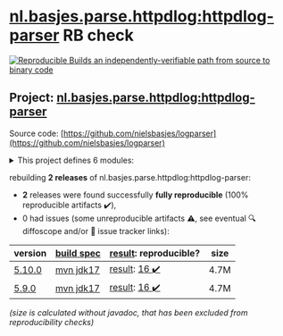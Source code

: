 [nl.basjes.parse.httpdlog:httpdlog-parser](https://central.sonatype.com/artifact/nl.basjes.parse.httpdlog/httpdlog-parser/versions) RB check
=======

[![Reproducible Builds](https://reproducible-builds.org/images/logos/rb.svg) an independently-verifiable path from source to binary code](https://reproducible-builds.org/)

## Project: [nl.basjes.parse.httpdlog:httpdlog-parser](https://central.sonatype.com/artifact/nl.basjes.parse.httpdlog/httpdlog-parser/versions)

Source code: [https://github.com/nielsbasjes/logparser](https://github.com/nielsbasjes/logparser)

<details><summary>This project defines 6 modules:</summary>

* [nl.basjes.parse.httpdlog:httpdlog](https://central.sonatype.com/artifact/nl.basjes.parse.httpdlog/httpdlog/5.10.0)
* [nl.basjes.parse.httpdlog:httpdlog-inputformat](https://central.sonatype.com/artifact/nl.basjes.parse.httpdlog/httpdlog-inputformat/5.10.0)
* [nl.basjes.parse.httpdlog:httpdlog-parser](https://central.sonatype.com/artifact/nl.basjes.parse.httpdlog/httpdlog-parser/5.10.0)
* [nl.basjes.parse.httpdlog:httpdlog-serde](https://central.sonatype.com/artifact/nl.basjes.parse.httpdlog/httpdlog-serde/5.10.0)
* [nl.basjes.parse:parser-core](https://central.sonatype.com/artifact/nl.basjes.parse/parser-core/5.10.0)
* [nl.basjes.parse:parser-parent](https://central.sonatype.com/artifact/nl.basjes.parse/parser-parent/5.10.0)
</details>

rebuilding **2 releases** of nl.basjes.parse.httpdlog:httpdlog-parser:
- **2** releases were found successfully **fully reproducible** (100% reproducible artifacts :heavy_check_mark:),
- 0 had issues (some unreproducible artifacts :warning:, see eventual :mag: diffoscope and/or :memo: issue tracker links):

| version | [build spec](/BUILDSPEC.md) | [result](https://reproducible-builds.org/docs/jvm/): reproducible? | size |
| -- | --------- | ------ | -- |
| [5.10.0](https://central.sonatype.com/artifact/nl.basjes.parse.httpdlog/httpdlog-parser/5.10.0/pom) | [mvn jdk17](httpdlog-parser-5.10.0.buildspec) | [result](parser-parent-5.10.0.buildinfo): [16 :heavy_check_mark: ](parser-parent-5.10.0.buildcompare) | 4.7M |
| [5.9.0](https://central.sonatype.com/artifact/nl.basjes.parse.httpdlog/httpdlog-parser/5.9.0/pom) | [mvn jdk17](httpdlog-parser-5.9.0.buildspec) | [result](parser-parent-5.9.0.buildinfo): [16 :heavy_check_mark: ](parser-parent-5.9.0.buildcompare) | 4.7M |

<i>(size is calculated without javadoc, that has been excluded from reproducibility checks)</i>
